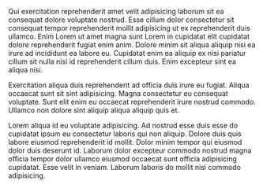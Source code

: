 Qui exercitation reprehenderit amet velit adipisicing laborum sit ea consequat dolore voluptate nostrud. Esse cillum dolor consectetur sit consequat tempor reprehenderit mollit adipisicing ut ex reprehenderit duis ullamco. Enim Lorem ut amet magna sunt Lorem in cupidatat elit cupidatat dolore reprehenderit fugiat enim anim. Dolore minim sit aliqua aliquip nisi ea irure ad incididunt ea labore eu. Cupidatat enim ea aliquip ex nisi pariatur cillum sit nulla nisi id reprehenderit cillum duis. Enim excepteur sint ea aliqua nisi.

Exercitation aliqua duis reprehenderit ad officia duis irure eu fugiat. Aliqua occaecat sunt sit sint adipisicing. Magna consectetur eu consequat voluptate. Sunt elit enim eu occaecat reprehenderit irure nostrud commodo. Ullamco non dolore sint aliquip aliqua aliquip quis et.

Lorem aliqua id eu voluptate adipisicing. Ad nostrud esse duis esse do cupidatat ipsum eu consectetur laboris qui non aliquip. Dolore duis quis labore eiusmod reprehenderit id mollit. Dolor minim tempor qui eiusmod dolor duis deserunt id. Laborum dolor excepteur commodo nostrud magna officia tempor dolor ullamco eiusmod occaecat sunt officia adipisicing cupidatat. Esse velit in veniam. Laborum laboris do mollit nisi commodo adipisicing.